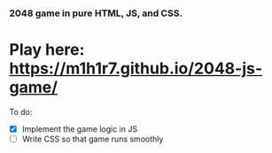 ### 2048 game in pure HTML, JS, and CSS.
# Play here: https://m1h1r7.github.io/2048-js-game/

To do:
- [x] Implement the game logic in JS
- [ ] Write CSS so that game runs smoothly
